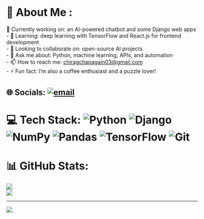 # 💫 About Me :
🔭 Currently working on: an AI-powered chatbot and some Django web apps<br>- 🌱 Learning: deep learning with TensorFlow and React.js for frontend development<br>- 👯 Looking to collaborate on: open-source AI projects<br>- 💬 Ask me about: Python, machine learning, APIs, and automation<br>- 📫 How to reach me: chiragchapagain03@gmail.com<br>- ⚡ Fun fact: I’m also a coffee enthusiast and a puzzle lover!


## 🌐 Socials:  [![email](https://img.shields.io/badge/Email-D14836?logo=gmail&logoColor=white)](mailto:chiragchapagain03@gmail.com)
# 💻 Tech Stack:      ![Python](https://img.shields.io/badge/python-3670A0?style=for-the-badge&logo=python&logoColor=ffdd54)    ![Django](https://img.shields.io/badge/django-%23092E20.svg?style=for-the-badge&logo=django&logoColor=white) ![NumPy](https://img.shields.io/badge/numpy-%23013243.svg?style=for-the-badge&logo=numpy&logoColor=white) ![Pandas](https://img.shields.io/badge/pandas-%23150458.svg?style=for-the-badge&logo=pandas&logoColor=white) ![TensorFlow](https://img.shields.io/badge/TensorFlow-%23FF6F00.svg?style=for-the-badge&logo=TensorFlow&logoColor=white) ![Git](https://img.shields.io/badge/git-%23F05033.svg?style=for-the-badge&logo=git&logoColor=white)

# 📊 GitHub Stats:
![](https://nirzak-streak-stats.vercel.app/?user=Chirag037&theme=dark&hide_border=false)<br/>
![](https://github-readme-stats.vercel.app/api/top-langs/?username=Chirag037&theme=dark&hide_border=false&include_all_commits=false&count_private=true&layout=compact)

---
[![](https://visitcount.itsvg.in/api?id=Chirag037&icon=0&color=0)](https://visitcount.itsvg.in)

